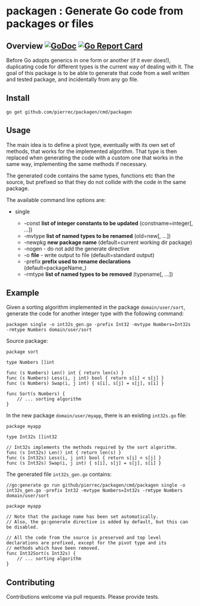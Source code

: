 # packagen : Generate Go code from packages or files

## Overview [![GoDoc](https://godoc.org/github.com/pierrec/packagen?status.svg)](https://godoc.org/github.com/pierrec/packagen) [![Go Report Card](https://goreportcard.com/badge/github.com/pierrec/packagen)](https://goreportcard.com/report/github.com/pierrec/packagen)

Before Go adopts generics in one form or another (if it ever does!), duplicating code for different types is the 
current way of dealing with  it.
The goal of this package is to be able to generate that code from a well written and tested package, and incidentally 
from any go file.

## Install

```
go get github.com/pierrec/packagen/cmd/packagen
```

## Usage

The main idea is to define a pivot type, eventually with its own set of methods, that works for the implemented algorithm.
That type is then replaced when generating the code with a custom one that works in the same way, implementing the same 
methods if necessary.

The generated code contains the same types, functions etc than the source, but prefixed so that they do not collide
with the code in the same package.

The available command line options are:
  - single <list of patterns matching the packages to be processed>
    - -const **list of integer constants to be updated** (constname=integer[, ...])
    - -mvtype **list of named types to be renamed** (old=new[, ...])
    - -newpkg **new package name** (default=current working dir package)
    - -nogen - do not add the generate directive
    - -o **file** - write output to file (default=standard output)
    - -prefix **prefix used to rename declarations** (default=packageName_)
    - -rmtype **list of named types to be removed** (typename[, ...])


## Example

Given a sorting algorithm implemented in the package `domain/user/sort`, generate the code for another integer type 
with the following command:

`packagen single -o int32s_gen.go -prefix Int32 -mvtype Numbers=Int32s -rmtype Numbers domain/user/sort`

Source package:
```
package sort

type Numbers []int

func (s Numbers) Len() int { return len(s) }
func (s Numbers) Less(i, j int) bool { return s[i] < s[j] }
func (s Numbers) Swap(i, j int) { s[i], s[j] = s[j], s[i] }

func Sort(s Numbers) {
    // ... sorting algorithm
}
```

In the new package `domain/user/myapp`, there is an existing `int32s.go` file:
```
package myapp

type Int32s []int32

// Int32s implements the methods required by the sort algorithm.
func (s Int32s) Len() int { return len(s) }
func (s Int32s) Less(i, j int) bool { return s[i] < s[j] }
func (s Int32s) Swap(i, j int) { s[i], s[j] = s[j], s[i] }
```

The generated file `int32s_gen.go` contains:
```
//go:generate go run github/pierrec/packagen/cmd/packagen single -o int32s_gen.go -prefix Int32 -mvtype Numbers=Int32s -rmtype Numbers domain/user/sort

package myapp

// Note that the package name has been set automatically.
// Also, the go:generate directive is added by default, but this can be disabled.

// All the code from the source is preserved and top level declarations are prefixed, except for the pivot type and its 
// methods which have been removed.
func Int32Sort(s Int32s) {
    // ... sorting algorithm
}
```

## Contributing

Contributions welcome via pull requests. Please provide tests.
